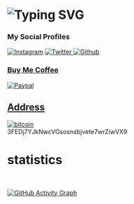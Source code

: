 
 <h1> 
<img
     src="https://readme-typing-svg.herokuapp.com?color=36BCF7FF&size=45&height=80&lines=Muhammed+rizad."
            alt="Typing SVG"/>                      
<h3>My Social Profiles</h3>
<p>
<a href="https://www.instagram.com/rizad__x96"><img alt="Instagram" src="https://img.shields.io/badge/rizad__x96-%2336465D.svg?&style=for-the-badge&logo=Instagram&logoColor=white"/></a>
<a href="https://twitter.com/rizad_x96"><img alt="Twitter" src="https://img.shields.io/badge/Twitter-%231DA1F2.svg?style=for-the-badge&logo=Twitter&logoColor=white"/>
<a href="https://github.com/riz4d"><img alt="Github" src="https://img.shields.io/badge/github-%23121011.svg?style=for-the-badge&logo=github&logoColor=white"/> 
</p>
 
<h3>Buy Me Coffee</h3>
 
 <a href="https://www.paypal.com/paypalme/rizadx96"><img alt="Paypal" src="https://img.shields.io/badge/Buy%20Me%20a%20Coffee-ffdd00?style=for-the-badge&logo=buy-me-a-coffee&logoColor=black"/>
 ## Address
<img alt="bitcoin" src="https://img.shields.io/badge/Bitcoin-000000?style=for-the-badge&logo=bitcoin&logoColor=white"/>
 <br><a>3FEDj7YJkNwcVGsosnsbjvete7wrZiwVX9 <a><br>

# statistics
<br>

[![ GitHub Activity Graph](https://activity-graph.herokuapp.com/graph?username=riz4d&theme=tokyonight)](https://git.io/praveenscience)
